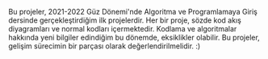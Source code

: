 Bu projeler, 2021-2022 Güz Dönemi'nde Algoritma ve Programlamaya Giriş dersinde gerçekleştirdiğim ilk projelerdir. Her bir proje, sözde kod akış diyagramları ve normal kodları içermektedir. Kodlama ve algoritmalar hakkında yeni bilgiler edindiğim bu dönemde, eksiklikler olabilir. Bu projeler, gelişim sürecimin bir parçası olarak değerlendirilmelidir. :)
